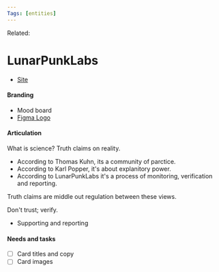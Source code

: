 ```yaml
---
Tags: [entities]
---
```

Related: 
# LunarPunkLabs
- [Site](http:www.lunarpunklabs.org)

#### Branding
- Mood board
- [Figma Logo](https://www.figma.com/file/vfMTcHrtSo8S4EpvKFmFnQ/Logo)

#### Articulation 
What is science? Truth claims on reality. 
- According to Thomas Kuhn, its a community of parctice.
- According to Karl Popper, it's about explanitory power.
- According to LunarPunkLabs it's a process of monitoring, verification and reporting. 

Truth claims are middle out regulation between these views.

Don't trust; verify. 
- Supporting and reporting

#### Needs and tasks
- [ ] Card titles and copy
- [ ] Card images